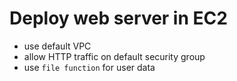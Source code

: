 # Deploy web server in EC2

- use default VPC
- allow HTTP traffic on default security group
- use `file function` for user data